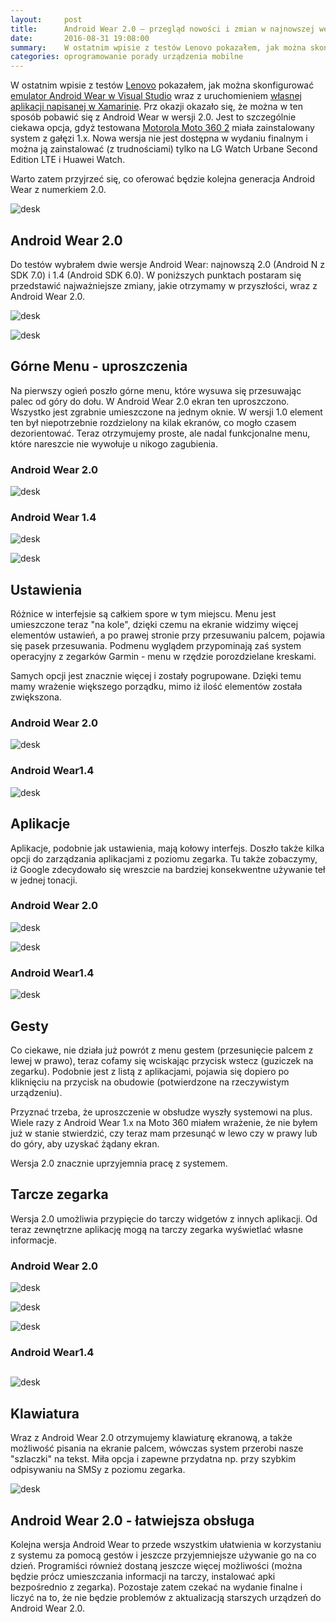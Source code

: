 ```yaml
---
layout:     post
title:      Android Wear 2.0 — przegląd nowości i zmian w najnowszej wersji systemu na smartwatche
date:       2016-08-31 19:08:00
summary:    W ostatnim wpisie z testów Lenovo pokazałem, jak można skonfigurować emulator Android Wear w Visual Studio wraz z uruchomieniem własnej aplikacji napisanej w Xamarinie. Prz okazji okazało się, że można w ten sposób pobawić się z Android Wear w wersji 2.0. Jest to szczególnie ciekawa opcja, gdyż test...
categories: oprogramowanie porady urządzenia mobilne
---
```




W ostatnim wpisie z testów [Lenovo](http://www.dobreprogramy.pl/Lenovo) pokazałem, jak można skonfigurować [emulator Android Wear w Visual Studio](http://www.dobreprogramy.pl/djfoxer/Android-Wear-emulator-w-Visual-Studio-i-pierwsza-aplikacja-w-Xamarinie-C,75962.html) wraz z uruchomieniem [własnej aplikacji napisanej w Xamarinie](http://www.dobreprogramy.pl/djfoxer/Android-Wear-emulator-w-Visual-Studio-i-pierwsza-aplikacja-w-Xamarinie-C,75962.html). Prz okazji okazało się, że można w ten sposób pobawić się z Android Wear w wersji 2.0. Jest to szczególnie ciekawa opcja, gdyż testowana [Motorola Moto 360 2](http://www.dobreprogramy.pl/djfoxer/Motorola-Moto-360-2-generacji-recenzja-na-sportowo,75871.html) miała zainstalowany system z gałęzi 1.x. Nowa wersja nie jest dostępna w wydaniu finalnym i można ją zainstalować (z trudnościami) tylko na LG Watch Urbane Second Edition LTE i Huawei Watch.

Warto zatem przyjrzeć się, co oferować będzie kolejna generacja Android Wear z numerkiem 2.0.



![desk](https://raw.githubusercontent.com/djfoxer/djfoxer.github.io/master/_img/2016-8-31-_30_/g_-_608x405_-_-_75998x20160831183548_0.jpg)





## Android Wear 2.0


Do testów wybrałem dwie wersje Android Wear: najnowszą 2.0 (Android N z SDK 7.0) i 1.4 (Android SDK 6.0). W poniższych punktach postaram się przedstawić najważniejsze zmiany, jakie otrzymamy w przyszłości, wraz z Android Wear 2.0.



![desk](https://raw.githubusercontent.com/djfoxer/djfoxer.github.io/master/_img/2016-8-31-_30_/g_-_608x405_-_-_75998x20160827220106_0.png)




![desk](https://raw.githubusercontent.com/djfoxer/djfoxer.github.io/master/_img/2016-8-31-_30_/g_-_608x405_-_-_75998x20160827220108_0.png)






## Górne Menu - uproszczenia


Na pierwszy ogień poszło górne menu, które wysuwa się przesuwając palec od góry do dołu. W Android Wear 2.0 ekran ten uproszczono. Wszystko jest zgrabnie umieszczone na jednym oknie.  W wersji 1.0 element ten był niepotrzebnie rozdzielony na kilak ekranów, co mogło czasem dezorientować. Teraz otrzymujemy proste, ale nadal funkcjonalne menu, które nareszcie nie wywołuje u nikogo zagubienia.



### Android Wear 2.0





![desk](https://raw.githubusercontent.com/djfoxer/djfoxer.github.io/master/_img/2016-8-31-_30_/g_-_608x405_-_-_75998x20160827211135_0.jpg)





### Android Wear 1.4





![desk](https://raw.githubusercontent.com/djfoxer/djfoxer.github.io/master/_img/2016-8-31-_30_/g_-_608x405_-_-_75998x20160827211135_1.jpg)



![desk](https://raw.githubusercontent.com/djfoxer/djfoxer.github.io/master/_img/2016-8-31-_30_/g_-_608x405_-_-_75998x20160827211135_2.jpg)





## Ustawienia


Różnice w interfejsie są całkiem spore w tym miejscu. Menu jest umieszczone teraz "na kole", dzięki czemu na ekranie widzimy więcej elementów ustawień, a po prawej stronie przy przesuwaniu palcem, pojawia się pasek przesuwania. Podmenu wyglądem przypominają zaś system operacyjny z zegarków Garmin - menu w rzędzie porozdzielane kreskami. 

Samych opcji jest znacznie więcej i zostały pogrupowane. Dzięki temu mamy wrażenie większego porządku, mimo iż ilość elementów została zwiększona.



### Android Wear 2.0




![desk](https://raw.githubusercontent.com/djfoxer/djfoxer.github.io/master/_img/2016-8-31-_30_/g_-_608x405_-_-_75998x20160827215131_0.png)




### Android Wear1.4




![desk](https://raw.githubusercontent.com/djfoxer/djfoxer.github.io/master/_img/2016-8-31-_30_/g_-_608x405_-_-_75998x20160827215131_0.jpg)





## Aplikacje



Aplikacje, podobnie jak ustawienia, mają kołowy interfejs. Doszło także kilka opcji do zarządzania aplikacjami z poziomu zegarka. Tu także zobaczymy, iż Google zdecydowało się wreszcie na bardziej konsekwentne używanie teł w jednej tonacji.




### Android Wear 2.0




![desk](https://raw.githubusercontent.com/djfoxer/djfoxer.github.io/master/_img/2016-8-31-_30_/g_-_608x405_-_-_75998x20160827215438_0.png)




![desk](https://raw.githubusercontent.com/djfoxer/djfoxer.github.io/master/_img/2016-8-31-_30_/g_-_608x405_-_-_75998x20160827215757_0.png)




### Android Wear1.4




![desk](https://raw.githubusercontent.com/djfoxer/djfoxer.github.io/master/_img/2016-8-31-_30_/g_-_608x405_-_-_75998x20160827215437_0.png)





## Gesty



Co ciekawe, nie działa już powrót z menu gestem (przesunięcie palcem z lewej w prawo), teraz cofamy się wciskając przycisk wstecz (guziczek na zegarku). Podobnie jest z listą z aplikacjami, pojawia się dopiero po kliknięciu na przycisk na obudowie (potwierdzone na rzeczywistym urządzeniu). 

Przyznać trzeba, że uproszczenie w obsłudze wyszły systemowi na plus. Wiele razy z Android Wear 1.x na Moto 360 miałem wrażenie, że nie byłem już w stanie stwierdzić, czy teraz mam przesunąć w lewo czy w prawy lub do góry, aby uzyskać żądany ekran. 

Wersja 2.0 znacznie uprzyjemnia pracę z systemem.



## Tarcze zegarka


Wersja 2.0 umożliwia przypięcie do tarczy widgetów z innych aplikacji. Od teraz zewnętrzne aplikację mogą na tarczy zegarka wyświetlać własne informacje.



### Android Wear 2.0




![desk](https://raw.githubusercontent.com/djfoxer/djfoxer.github.io/master/_img/2016-8-31-_30_/g_-_608x405_-_-_75998x20160827220849_0.png)




![desk](https://raw.githubusercontent.com/djfoxer/djfoxer.github.io/master/_img/2016-8-31-_30_/g_-_608x405_-_-_75998x20160827220855_1.png)




![desk](https://raw.githubusercontent.com/djfoxer/djfoxer.github.io/master/_img/2016-8-31-_30_/g_-_608x405_-_-_75998x20160827220855_2.png)




### Android Wear1.4




## 

![desk](https://raw.githubusercontent.com/djfoxer/djfoxer.github.io/master/_img/2016-8-31-_30_/g_-_608x405_-_-_75998x20160827220855_0.png)







## Klawiatura


Wraz z Android Wear 2.0 otrzymujemy klawiaturę ekranową, a także możliwość pisania na ekranie palcem, wówczas system przerobi nasze "szlaczki" na tekst. Miła opcja i zapewne przydatna np. przy szybkim odpisywaniu na SMSy z poziomu zegarka.



![desk](https://raw.githubusercontent.com/djfoxer/djfoxer.github.io/master/_img/2016-8-31-_30_/g_-_608x405_-_-_75998x20160827221854_0.png)





## Android Wear 2.0 - łatwiejsza obsługa


Kolejna wersja Android Wear to przede wszystkim ułatwienia w korzystaniu z systemu  za pomocą gestów i jeszcze przyjemniejsze używanie go na co dzień. Programiści również dostaną jeszcze więcej możliwości (można będzie prócz umieszczania informacji na tarczy, instalować apki bezpośrednio z zegarka). Pozostaje zatem czekać na wydanie finalne i liczyć na to, że nie będzie problemów z aktualizacją starszych urządzeń do Android Wear 2.0. 